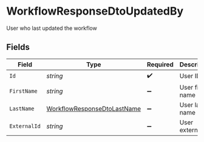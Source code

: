 # WorkflowResponseDtoUpdatedBy

User who last updated the workflow


## Fields

| Field                                                                                 | Type                                                                                  | Required                                                                              | Description                                                                           |
| ------------------------------------------------------------------------------------- | ------------------------------------------------------------------------------------- | ------------------------------------------------------------------------------------- | ------------------------------------------------------------------------------------- |
| `Id`                                                                                  | *string*                                                                              | :heavy_check_mark:                                                                    | User ID                                                                               |
| `FirstName`                                                                           | *string*                                                                              | :heavy_minus_sign:                                                                    | User first name                                                                       |
| `LastName`                                                                            | [WorkflowResponseDtoLastName](../../Models/Components/WorkflowResponseDtoLastName.md) | :heavy_minus_sign:                                                                    | User last name                                                                        |
| `ExternalId`                                                                          | *string*                                                                              | :heavy_minus_sign:                                                                    | User external ID                                                                      |